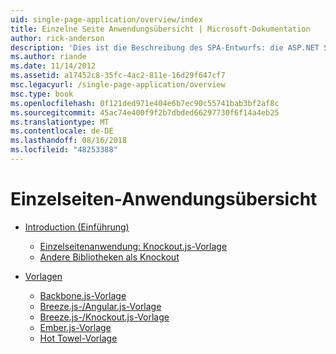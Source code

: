 ```yaml
---
uid: single-page-application/overview/index
title: Einzelne Seite Anwendungsübersicht | Microsoft-Dokumentation
author: rick-anderson
description: 'Dies ist die Beschreibung des SPA-Entwurfs: die ASP.NET Single-Page Application (SPA) ist ein neues Feature in der Vorschau von MVC 4 Beta. Es bietet eine bessere End-to-End e...'
ms.author: riande
ms.date: 11/14/2012
ms.assetid: a17452c8-35fc-4ac2-811e-16d29f647cf7
msc.legacyurl: /single-page-application/overview
msc.type: book
ms.openlocfilehash: 0f121ded971e404e6b7ec90c55741bab3bf2af8c
ms.sourcegitcommit: 45ac74e400f9f2b7dbded66297730f6f14a4eb25
ms.translationtype: MT
ms.contentlocale: de-DE
ms.lasthandoff: 08/16/2018
ms.locfileid: "48253388"
---
```

<a name="single-page-application-overview"></a>Einzelseiten-Anwendungsübersicht
====================
- [Introduction (Einführung)](introduction/index.md)

    - [Einzelseitenanwendung: Knockout.js-Vorlage](introduction/knockoutjs-template.md)
    - [Andere Bibliotheken als Knockout](introduction/other-libraries.md)
- [Vorlagen](templates/index.md)

    - [Backbone.js-Vorlage](templates/backbonejs-template.md)
    - [Breeze.js-/Angular.js-Vorlage](templates/breezeangular-template.md)
    - [Breeze.js-/Knockout.js-Vorlage](templates/breezeknockout-template.md)
    - [Ember.js-Vorlage](templates/emberjs-template.md)
    - [Hot Towel-Vorlage](templates/hottowel-template.md)
